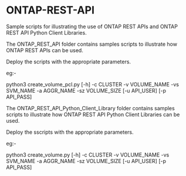 # ONTAP-REST-API
Sample scripts for illustrating the use of ONTAP REST APIs and  ONTAP REST API Python Client Libraries.

The ONTAP_REST_API folder contains samples scripts to illustrate how ONTAP REST APIs can be used.

Deploy the scripts with the appropriate parameters.

eg:-

python3 create_volume_pcl.py [-h] -c CLUSTER -v VOLUME_NAME -vs SVM_NAME -a
                            AGGR_NAME -sz VOLUME_SIZE [-u API_USER]
                            [-p API_PASS]

The ONTAP_REST_API_Python_Client_Library folder contains samples scripts to illustrate how ONTAP REST API Python Client Libraries can be used.

Deploy the sscripts with the appropriate parameters.

eg:-

python3 create_volume.py [-h] -c CLUSTER -v VOLUME_NAME -vs SVM_NAME -a
                        AGGR_NAME -sz VOLUME_SIZE [-u API_USER] [-p API_PASS]


